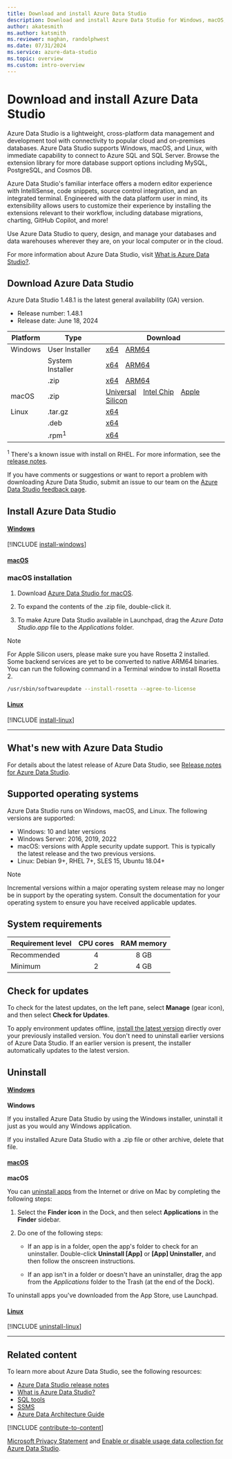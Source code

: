 ```yaml
---
title: Download and install Azure Data Studio
description: Download and install Azure Data Studio for Windows, macOS, or Linux. This article provides release dates, version numbers, system requirements, and download links.
author: akatesmith
ms.author: katsmith
ms.reviewer: maghan, randolphwest
ms.date: 07/31/2024
ms.service: azure-data-studio
ms.topic: overview
ms.custom: intro-overview
---
```


# Download and install Azure Data Studio

Azure Data Studio is a lightweight, cross-platform data management and development tool with connectivity to popular cloud and on-premises databases. Azure Data Studio supports Windows, macOS, and Linux, with immediate capability to connect to Azure SQL and SQL Server.  Browse the extension library for more database support options including MySQL, PostgreSQL, and Cosmos DB.

Azure Data Studio's familiar interface offers a modern editor experience with IntelliSense, code snippets, source control integration, and an integrated terminal.  Engineered with the data platform user in mind, its extensibility allows users to customize their experience by installing the extensions relevant to their workflow, including database migrations, charting, GitHub Copilot, and more!

Use Azure Data Studio to query, design, and manage your databases and data warehouses wherever they are, on your local computer or in the cloud.

For more information about Azure Data Studio, visit [What is Azure Data Studio?](what-is-azure-data-studio.md).

## Download Azure Data Studio

<!-- Azure Data Studio 1.49 is the latest general availability (GA) version.

- Release number: 1.49.0
- Release date: July 31, 2024
  
| Platform | Type | Download |
| --- | --- | --- |
| Windows | User Installer | [x64](https://go.microsoft.com/fwlink/?linkid=2281504)&emsp;[ARM64](https://go.microsoft.com/fwlink/?linkid=2281414) |
| | System Installer | [x64](https://go.microsoft.com/fwlink/?linkid=2281052)&emsp;[ARM64](https://go.microsoft.com/fwlink/?linkid=2281415) |
| | .zip | [x64](https://go.microsoft.com/fwlink/?linkid=2281053)&emsp;[ARM64](https://go.microsoft.com/fwlink/?linkid=2281054) |
| macOS | .zip | [Universal](https://go.microsoft.com/fwlink/?linkid=2281416)&emsp;[Intel Chip](https://go.microsoft.com/fwlink/?linkid=2281055)&emsp;[Apple Silicon](https://go.microsoft.com/fwlink/?linkid=2281417) |
| Linux | .tar.gz | [x64](https://go.microsoft.com/fwlink/?linkid=2281505) |
| | .deb | [x64](https://go.microsoft.com/fwlink/?linkid=2281056) |
| | .rpm<sup>1</sup> | [x64](https://go.microsoft.com/fwlink/?linkid=2281057) | -->

Azure Data Studio 1.48.1 is the latest general availability (GA) version.

- Release number: 1.48.1
- Release date: June 18, 2024
  
| Platform | Type | Download |
| --- | --- | --- |
| Windows | User Installer | [x64](https://go.microsoft.com/fwlink/?linkid=2274898)&emsp;[ARM64](https://go.microsoft.com/fwlink/?linkid=2275600) |
| | System Installer | [x64](https://go.microsoft.com/fwlink/?linkid=2275500)&emsp;[ARM64](https://go.microsoft.com/fwlink/?linkid=2275501) |
| | .zip | [x64](https://go.microsoft.com/fwlink/?linkid=2274997)&emsp;[ARM64](https://go.microsoft.com/fwlink/?linkid=2274998) |
| macOS | .zip | [Universal](https://go.microsoft.com/fwlink/?linkid=2274998)&emsp;[Intel Chip](https://go.microsoft.com/fwlink/?linkid=2275700)&emsp;[Apple Silicon](https://go.microsoft.com/fwlink/?linkid=2275502) |
| Linux | .tar.gz | [x64](https://go.microsoft.com/fwlink/?linkid=2275503) |
| | .deb | [x64](https://go.microsoft.com/fwlink/?linkid=2275602) |
| | .rpm<sup>1</sup> | [x64](https://go.microsoft.com/fwlink/?linkid=2275504) |

<sup>1</sup> There's a known issue with install on RHEL. For more information, see the [release notes](release-notes-azure-data-studio.md#known-issues-in-1481).

If you have comments or suggestions or want to report a problem with downloading Azure Data Studio, submit an issue to our team on the [Azure Data Studio feedback page](https://github.com/microsoft/azuredatastudio/issues/).

## Install Azure Data Studio

#### [Windows](#tab/win-install)

[!INCLUDE [install-windows](includes/download-azure-data-studio/install-windows.md)]

#### [macOS](#tab/macOS-install)

### macOS installation

1. Download [Azure Data Studio for macOS](https://azuredatastudio-update.azurewebsites.net/latest/darwin-universal/stable).

1. To expand the contents of the .zip file, double-click it.

1. To make Azure Data Studio available in Launchpad, drag the *Azure Data Studio.app* file to the *Applications* folder.

> [!NOTE]  
> For Apple Silicon users, please make sure you have Rosetta 2 installed. Some backend services are yet to be converted to native ARM64 binaries. You can run the following command in a Terminal window to install Rosetta 2.
>  
> ```bash
> /usr/sbin/softwareupdate --install-rosetta --agree-to-license
> ```

#### [Linux](#tab/linux-install)

[!INCLUDE [install-linux](includes/download-azure-data-studio/install-linux.md)]

---

## What's new with Azure Data Studio

For details about the latest release of Azure Data Studio, see [Release notes for Azure Data Studio](./release-notes-azure-data-studio.md).

## Supported operating systems

Azure Data Studio runs on Windows, macOS, and Linux. The following versions are supported:

- Windows: 10 and later versions
- Windows Server: 2016, 2019, 2022
- macOS: versions with Apple security update support. This is typically the latest release and the two previous versions.
- Linux: Debian 9+, RHEL 7+, SLES 15, Ubuntu 18.04+

> [!NOTE]  
> Incremental versions within a major operating system release may no longer be in support by the operating system. Consult the documentation for your operating system to ensure you have received applicable updates.

## System requirements

| Requirement level | CPU cores | RAM memory |
| --- | :---: | :---: |
| Recommended | 4 | 8 GB |
| Minimum | 2 | 4 GB |

## Check for updates

To check for the latest updates, on the left pane, select **Manage** (gear icon), and then select **Check for Updates**.

To apply environment updates offline, [install the latest version](#download-and-install-azure-data-studio) directly over your previously installed version. You don't need to uninstall earlier versions of Azure Data Studio. If an earlier version is present, the installer automatically updates to the latest version.

## Uninstall

#### [Windows](#tab/windows-uninstall)

**Windows**

If you installed Azure Data Studio by using the Windows installer, uninstall it just as you would any Windows application.

If you installed Azure Data Studio with a .zip file or other archive, delete that file.

#### [macOS](#tab/macOS-uninstall)

**macOS**

You can [uninstall apps](https://support.apple.com/guide/mac-help/install-and-uninstall-other-apps-mh35835/mac) from the Internet or drive on Mac by completing the following steps:

1. Select the **Finder icon** in the Dock, and then select **Applications** in the **Finder** sidebar.

1. Do one of the following steps:

   - If an app is in a folder, open the app's folder to check for an uninstaller. Double-click **Uninstall [App]** or **[App] Uninstaller**, and then follow the onscreen instructions.

   - If an app isn't in a folder or doesn't have an uninstaller, drag the app from the *Applications* folder to the Trash (at the end of the Dock).

To uninstall apps you've downloaded from the App Store, use Launchpad.

#### [Linux](#tab/linux-uninstall)

[!INCLUDE [uninstall-linux](includes/download-azure-data-studio/uninstall-linux.md)]

---

## Related content

To learn more about Azure Data Studio, see the following resources:

- [Azure Data Studio release notes](release-notes-azure-data-studio.md)
- [What is Azure Data Studio?](what-is-azure-data-studio.md)
- [SQL tools](/sql/tools/overview-sql-tools)
- [SSMS](/sql/ssms/download-sql-server-management-studio-ssms)
- [Azure Data Architecture Guide](/azure/architecture/data-guide/)

[!INCLUDE [contribute-to-content](includes/contribute-to-content.md)]

[Microsoft Privacy Statement](https://go.microsoft.com/fwlink/?LinkId=521839) and [Enable or disable usage data collection for Azure Data Studio](usage-data-collection.md).
